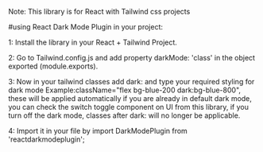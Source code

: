 Note: This library is for React with Tailwind css projects

#using React Dark Mode Plugin in your project:

1: Install the library in your React + Tailwind Project.

2: Go to Tailwind.config.js and add property darkMode: 'class' in the object exported (module.exports).

3: Now in your tailwind classes add dark: and type your required styling for dark mode Example:className="flex bg-blue-200 dark:bg-blue-800", these will be applied automatically if you are already in default dark mode, you can check the switch toggle component on UI from this library, if you turn off the dark mode, classes after dark: will no longer be applicable.

4: Import it in your file by import DarkModePlugin from 'reactdarkmodeplugin';
